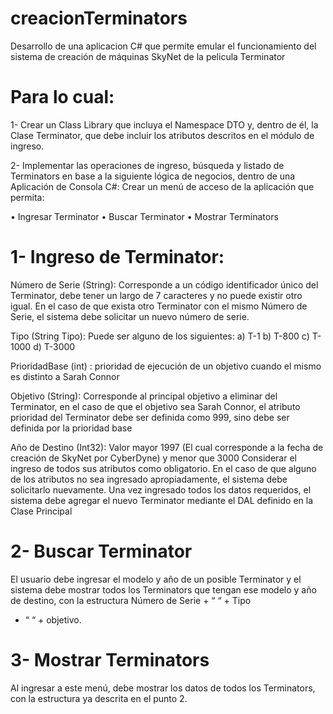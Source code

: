 # creacionTerminators
Desarrollo de una aplicacion C# que permite emular el funcionamiento del sistema de creación de
máquinas SkyNet de la pelicula Terminator

# Para lo cual:
1- Crear un Class Library que incluya el Namespace DTO y, dentro de él, la Clase Terminator, que
debe incluir los atributos descritos en el módulo de ingreso.

2- Implementar las operaciones de ingreso, búsqueda y listado de Terminators en base a la siguiente
lógica de negocios, dentro de una Aplicación de Consola C#:
Crear un menú de acceso de la aplicación que permita:

• Ingresar Terminator
• Buscar Terminator
• Mostrar Terminators

# 1- Ingreso de Terminator:

Número de Serie (String): Corresponde a un código identificador único del Terminator, debe
tener un largo de 7 caracteres y no puede existir otro igual. En el caso de que exista otro
Terminator con el mismo Número de Serie, el sistema debe solicitar un nuevo número de serie.

Tipo (String Tipo): Puede ser alguno de los siguientes:
a) T-1
b) T-800
c) T-1000
d) T-3000

PrioridadBase (int) : prioridad de ejecución de un objetivo cuando el
mismo es distinto a Sarah Connor

Objetivo (String): Corresponde al principal objetivo a eliminar del Terminator, en el caso de
que el objetivo sea Sarah Connor, el atributo prioridad del Terminator debe ser definida como
999, sino debe ser definida por la prioridad base

Año de Destino (Int32): Valor mayor 1997 (El cual corresponde a la fecha de creación de
SkyNet por CyberDyne) y menor que 3000
Considerar el ingreso de todos sus atributos como obligatorio. En el caso de que alguno de los atributos
no sea ingresado apropiadamente, el sistema debe solicitarlo nuevamente.
Una vez ingresado todos los datos requeridos, el sistema debe agregar el nuevo Terminator mediante el
DAL definido en la Clase Principal

# 2- Buscar Terminator
El usuario debe ingresar el modelo y año de un posible Terminator y el sistema debe mostrar todos los
Terminators que tengan ese modelo y año de destino, con la estructura Número de Serie + “ “ + Tipo
+ “ “ + objetivo.

# 3- Mostrar Terminators
Al ingresar a este menú, debe mostrar los datos de todos los Terminators, con la estructura ya descrita en
el punto 2.

